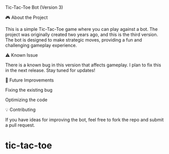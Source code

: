 Tic-Tac-Toe Bot (Version 3)

🎮 About the Project

This is a simple Tic-Tac-Toe game where you can play against a bot. The project was originally created two years ago, and this is the third version. The bot is designed to make strategic moves, providing a fun and challenging gameplay experience.

⚠ Known Issue

There is a known bug in this version that affects gameplay. I plan to fix this in the next release. Stay tuned for updates!

🚀 Future Improvements

Fixing the existing bug

Optimizing the code

💡 Contributing

If you have ideas for improving the bot, feel free to fork the repo and submit a pull request.

# tic-tac-toe
